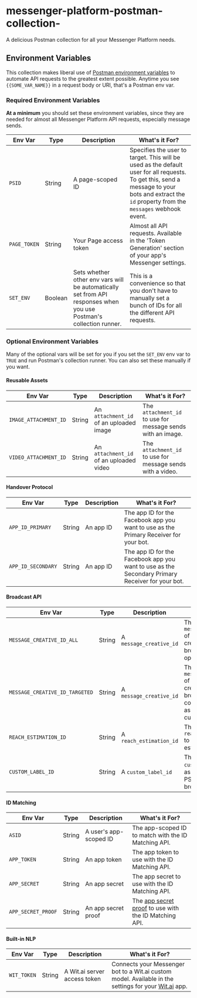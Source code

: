 # messenger-platform-postman-collection-
A delicious Postman collection for all your Messenger Platform needs.

## Environment Variables

This collection makes liberal use of [Postman environment variables](https://www.getpostman.com/docs/postman/environments_and_globals/manage_environments) to automate API requests to the greatest extent possible. Anytime you see `{{SOME_VAR_NAME}}` in a request body or URI, that's a Postman env var.

### Required Environment Variables

**At a minimum** you should set these environment variables, since they are needed for almost all Messenger Platform API requests, especially message sends.

| **Env Var** | **Type** | **Description** | **What's it For?** |
| ----------- | -------- | --------------- | ------------------ |
| `PSID` | String | A page-scoped ID | Specifies the user to target. This will be used as the default user for all requests. To get this, send a message to your bots and extract the `id` property from the `messages` webhook event. |
| `PAGE_TOKEN` | String | Your Page access token  | Almost all API requests. Available in the 'Token Generation' section of your app's Messenger settings. |
| `SET_ENV`| Boolean | Sets whether other env vars will be automatically set from API responses when you use Postman's collection runner. | This is a convenience so that you don't have to manually set a bunch of IDs for all the different API requests. |

### Optional Environment Variables

Many of the optional vars will be set for you if you set the `SET_ENV` env var to `TRUE` and run Postman's collection runner. You can also set these manually if you want.

#### Reusable Assets

| **Env Var** | **Type** | **Description** | **What's it For?** |
| ----------- | -------- | --------------- | ------------------ |
| `IMAGE_ATTACHMENT_ID` | String | An `attachment_id` of an uploaded image | The `attachment_id` to use for message sends with an image. |
| `VIDEO_ATTACHMENT_ID` | String | An `attachment_id` of an uploaded video | The `attachment_id` to use for message sends with a video. |

#### Handover Protocol

| **Env Var** | **Type** | **Description** | **What's it For?** |
| ----------- | -------- | --------------- | ------------------ |
| `APP_ID_PRIMARY` | String | An app ID | The app ID for the Facebook app you want to use as the Primary Receiver for your bot. |
| `APP_ID_SECONDARY` | String | An app ID | The app ID for the Facebook app you want to use as the Secondary Primary Receiver for your bot. |

#### Broadcast API

| **Env Var** | **Type** | **Description** | **What's it For?** |
| ----------- | -------- | --------------- | ------------------ |
| `MESSAGE_CREATIVE_ID_ALL` | String | A `message_creative_id` | The `message_creative_id` of a message creative to broadcast to all open conversations. |
| `MESSAGE_CREATIVE_ID_TARGETED` | String | A `message_creative_id` | The `message_creative_id` of a message creative to broadcast to open conversations associated with a custom label. |
| `REACH_ESTIMATION_ID` | String | A `reach_estimation_id` | The `reach_estimation_id` to start a reach estimation for. |
| `CUSTOM_LABEL_ID` | String | A `custom_label_id` | The `custom_label_id` to associate with PSIDs or to target a broadcast to.  |

#### ID Matching

| **Env Var** | **Type** | **Description** | **What's it For?** |
| ----------- | -------- | --------------- | ------------------ |
| `ASID`  | String | A user's app-scoped ID | The app-scoped ID to match with the ID Matching API. |
| `APP_TOKEN` | String | An app token | The app token to use with the ID Matching API. |
| `APP_SECRET` | String | An app secret | The app secret to use with the ID Matching API. |
| `APP_SECRET_PROOF` | String | An app secret proof | The [app secret proof](https://developers.facebook.com/docs/graph-api/securing-requests#appsecret_proof) to use with the ID Matching API. |

#### Built-in NLP

| **Env Var** | **Type** | **Description** | **What's it For?** |
| ----------- | -------- | --------------- | ------------------ |
| `WIT_TOKEN` | String | A Wit.ai server access token | Connects your Messenger bot to a Wit.ai custom model. Available in the settings for your [Wit.ai](https://wit.ai/) app. |
